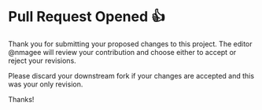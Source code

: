 # Pull Request Opened :thumbsup:

Thank you for submitting your proposed changes to this project. The editor @nmagee will review your contribution and
choose either to accept or reject your revisions.

Please discard your downstream fork if your changes are accepted and this was your only revision.

Thanks!